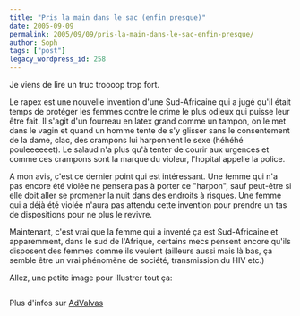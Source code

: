 ```yaml
---
title: "Pris la main dans le sac (enfin presque)"
date: 2005-09-09
permalink: 2005/09/09/pris-la-main-dans-le-sac-enfin-presque/
author: Soph
tags: ["post"]
legacy_wordpress_id: 258
---
```


Je viens de lire un truc troooop trop fort.

Le rapex est une nouvelle invention d'une Sud-Africaine qui a jugé qu'il était temps de protéger les femmes contre le crime le plus odieux qui puisse leur être fait. Il s'agit d'un fourreau en latex grand comme un tampon, on le met dans le vagin et quand un homme tente de s'y glisser sans le consentement de la dame, clac, des crampons lui harponnent le sexe (héhéhé pouleeeeeet). Le salaud n'a plus qu'à tenter de courir aux urgences et comme ces crampons sont la marque du violeur, l'hopital appelle la police.

A mon avis, c'est ce dernier point qui est intéressant. Une femme qui n'a pas encore été violée ne pensera pas à porter ce "harpon", sauf peut-être si elle doit aller se promener la nuit dans des endroits à risques. Une femme qui a déjà été violée n'aura pas attendu cette invention pour prendre un tas de dispositions pour ne plus le revivre.

Maintenant, c'est vrai que la femme qui a inventé ça est Sud-Africaine et apparemment, dans le sud de l'Afrique, certains mecs pensent encore qu'ils disposent des femmes comme ils veulent (ailleurs aussi mais là bas, ça semble être un vrai phénomène de société, transmission du HIV etc.)

Allez, une petite image pour illustrer tout ça:

<!-- excerpt -->

<img src="https://64k.be/wp-content/uploads/2006/actu/T_123_1643_4439.jpg" alt="" />

Plus d'infos sur [AdValvas](http://www.advalvas.be/fr/index.php?option=content&amp;task=view&amp;id=2230)
